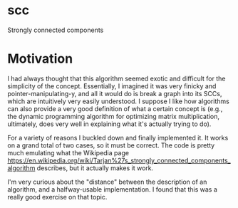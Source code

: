 # scc
Strongly connected components

# Motivation
I had always thought that this algorithm seemed exotic and difficult for the simplicity of the concept.
Essentially, I imagined it was very finicky and pointer-manipulating-y, and all it would do is break a graph into its SCCs, which are intuitively very easily understood.
I suppose I like how algorithms can also provide a very good definition of what a certain concept is (e.g., the dynamic programming algorithm for optimizing matrix multiplication, ultimately, does very well in explaining what it's actually trying to do).

For a variety of reasons I buckled down and finally implemented it. It works on a grand total of two cases, so it must be correct.
The code is pretty much emulating what the Wikipedia page <https://en.wikipedia.org/wiki/Tarjan%27s_strongly_connected_components_algorithm> describes, but it actually makes it work.

I'm very curious about the "distance" between the description of an algorithm, and a halfway-usable implementation. I found that this was a really good exercise on that topic.
